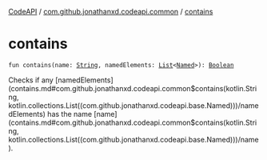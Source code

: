 [CodeAPI](../index.md) / [com.github.jonathanxd.codeapi.common](index.md) / [contains](.)

# contains

`fun contains(name: `[`String`](https://kotlinlang.org/api/latest/jvm/stdlib/kotlin/-string/index.html)`, namedElements: `[`List`](https://kotlinlang.org/api/latest/jvm/stdlib/kotlin.collections/-list/index.html)`<`[`Named`](../com.github.jonathanxd.codeapi.base/-named/index.md)`>): `[`Boolean`](https://kotlinlang.org/api/latest/jvm/stdlib/kotlin/-boolean/index.html)

Checks if any [namedElements](contains.md#com.github.jonathanxd.codeapi.common$contains(kotlin.String, kotlin.collections.List((com.github.jonathanxd.codeapi.base.Named)))/namedElements) has the name [name](contains.md#com.github.jonathanxd.codeapi.common$contains(kotlin.String, kotlin.collections.List((com.github.jonathanxd.codeapi.base.Named)))/name).

